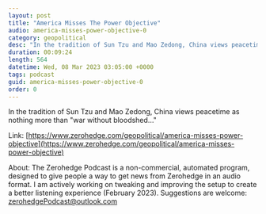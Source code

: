 ```yaml
---
layout: post
title: "America Misses The Power Objective"
audio: america-misses-power-objective-0
category: geopolitical
desc: "In the tradition of Sun Tzu and Mao Zedong, China views peacetime as nothing more than &quot;war without bloodshed...&quot;"
duration: 00:09:24
length: 564
datetime: Wed, 08 Mar 2023 03:05:00 +0000
tags: podcast
guid: america-misses-power-objective-0
order: 0
---
```

In the tradition of Sun Tzu and Mao Zedong, China views peacetime as nothing more than &quot;war without bloodshed...&quot;

Link: [https://www.zerohedge.com/geopolitical/america-misses-power-objective](https://www.zerohedge.com/geopolitical/america-misses-power-objective)

About: The Zerohedge Podcast is a non-commercial, automated program, designed to give people a way to get news from Zerohedge in an audio format.  I am actively working on tweaking and improving the setup to create a better listening experience (February 2023).  Suggestions are welcome: [zerohedgePodcast@outlook.com](mailto:zerohedgePodcast@outlook.com)